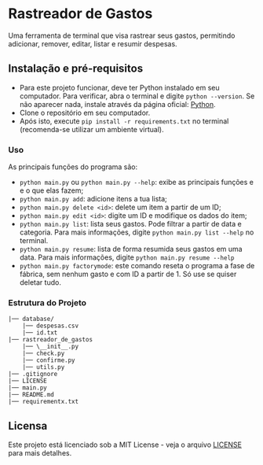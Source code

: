 # Rastreador de Gastos

Uma ferramenta de terminal que visa rastrear seus gastos, permitindo adicionar, remover, editar, listar e resumir despesas.

## Instalação e pré-requisitos

- Para este projeto funcionar, deve ter Python instalado em seu computador. Para verificar, abra o terminal e digite `python --version`. Se não aparecer nada, instale através da página oficial: [Python](https://www.python.org/downloads/).
- Clone o repositório em seu computador.
- Após isto, execute `pip install -r requirements.txt` no terminal (recomenda-se utilizar um ambiente virtual).

### Uso
As principais funções do programa são:

- `python main.py` ou `python main.py --help`: exibe as principais funções e e o que elas fazem;
- `python main.py add`: adicione itens a tua lista;
- `python main.py delete <id>`: delete um item a partir de um ID;
- `python main.py edit <id>`: digite um ID e modifique os dados do item;
- `python main.py list`: lista seus gastos. Pode filtrar a partir de data e categoria. Para mais informações, digite `python main.py list --help` no terminal.
- `python main.py resume`: lista de forma resumida seus gastos em uma data. Para mais informações, digite `python main.py resume --help`
- `python main.py factorymode`: este comando reseta o programa a fase de fábrica, sem nenhum gasto e com ID a partir de 1. Só use se quiser deletar tudo.

### Estrutura do Projeto

```
|── database/
    |── despesas.csv
    |── id.txt
|── rastreador_de_gastos
    |── \__init__.py
    |── check.py
    |── confirme.py
    |── utils.py
|── .gitignore
|── LICENSE
|── main.py
|── README.md
|── requirementx.txt
```

## Licensa

Este projeto está licenciado sob a MIT License - veja o arquivo [LICENSE](LICENSE) para mais detalhes.